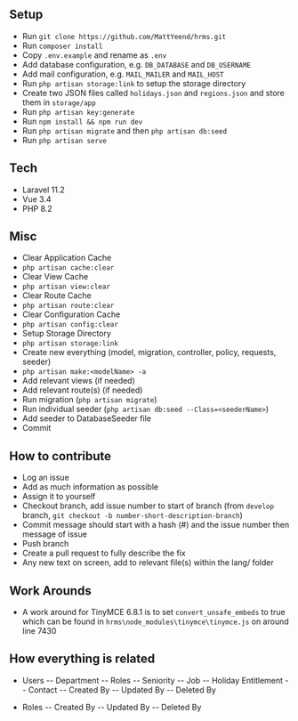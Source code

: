 ## Setup

- Run `git clone https://github.com/MattYeend/hrms.git`
- Run `composer install`
- Copy `.env.example` and rename as `.env`
- Add database configuration, e.g. `DB_DATABASE` and `DB_USERNAME`
- Add mail configuration, e.g. `MAIL_MAILER` and `MAIL_HOST`
- Run `php artisan storage:link` to setup the storage directory
- Create two JSON files called `holidays.json` and `regions.json` and store them in `storage/app`
- Run `php artisan key:generate`
- Run `npm install && npm run dev`
- Run `php artisan migrate` and then `php artisan db:seed`
- Run `php artisan serve`

## Tech
- Laravel 11.2
- Vue 3.4
- PHP 8.2

## Misc
- Clear Application Cache
- `php artisan cache:clear`
- Clear View Cache
- `php artisan view:clear`
- Clear Route Cache 
- `php artisan route:clear`
- Clear Configuration Cache
- `php artisan config:clear`
- Setup Storage Directory
- `php artisan storage:link`
- Create new everything (model, migration, controller, policy, requests, seeder)
- `php artisan make:<modelName> -a`
- Add relevant views (if needed)
- Add relevant route(s) (if needed)
- Run migration (`php artisan migrate`)
- Run individual seeder (`php artisan db:seed --Class=<seederName>`)
- Add seeder to DatabaseSeeder file
- Commit

## How to contribute
- Log an issue
- Add as much information as possible
- Assign it to yourself
- Checkout branch, add issue number to start of branch (from `develop` branch, `git checkout -b number-short-description-branch`)
- Commit message should start with a hash (#) and the issue number then message of issue
- Push branch
- Create a pull request to fully describe the fix
- Any new text on screen, add to relevant file(s) within the lang/ folder

## Work Arounds
- A work around for TinyMCE 6.8.1 is to set `convert_unsafe_embeds` to true which can be found in `hrms\node_modules\tinymce\tinymce.js` on around line 7430 

## How everything is related
- Users
-- Department
-- Roles
-- Seniority
-- Job
-- Holiday Entitlement
-- Contact
-- Created By
-- Updated By
-- Deleted By

- Roles
-- Created By
-- Updated By
-- Deleted By